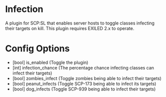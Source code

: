 # Infection
A plugin for SCP:SL that enables server hosts to toggle classes infecting their targets on kill. This plugin requires EXILED 2.x to operate.
# Config Options
* [bool] is_enabled (Toggle the plugin)
* [int] infection_chance (The percentage chance infecting classes can infect their targets)
* [bool] zombies_infect (Toggle zombies being able to infect their targets)
* [bool] peanut_infects (Toggle SCP-173 being able to infect its targets)
* [bool] dog_infects (Toggle SCP-939 being able to infect their targets)
